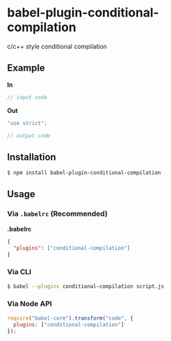 # babel-plugin-conditional-compilation

c/c++ style conditional compilation

## Example

**In**

```js
// input code
```

**Out**

```js
"use strict";

// output code
```

## Installation

```sh
$ npm install babel-plugin-conditional-compilation
```

## Usage

### Via `.babelrc` (Recommended)

**.babelrc**

```json
{
  "plugins": ["conditional-compilation"]
}
```

### Via CLI

```sh
$ babel --plugins conditional-compilation script.js
```

### Via Node API

```javascript
require("babel-core").transform("code", {
  plugins: ["conditional-compilation"]
});
```
